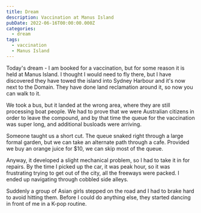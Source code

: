 ```yaml
---
title: Dream
description: Vaccination at Manus Island
pubDate: 2022-06-16T00:00:00.000Z
categories:
  - dream
tags:
  - vaccination
  - Manus Island
---
```


Today's dream - I am booked for a vaccination, but for some reason it is held at Manus Island. I thought I would need to fly there, but I have discovered they have towed the island into Sydney Harbour and it's now next to the Domain. They have done land reclamation around it, so now you can walk to it.

We took a bus, but it landed at the wrong area, where they are still processing boat people. We had to prove that we were Australian citizens in order to leave the compound, and by that time the queue for the vaccination was super long, and additional busloads were arriving.

Someone taught us a short cut. The queue snaked right through a large formal garden, but we can take an alternate path through a cafe. Provided we buy an orange juice for $10, we can skip most of the queue.

Anyway, it developed a slight mechanical problem, so I had to take it in for repairs. By the time I picked up the car, it was peak hour, so it was frustrating trying to get out of the city, all the freeways were packed. I ended up navigating through cobbled side alleys.

Suddenly a group of Asian girls stepped on the road and I had to brake hard to avoid hitting them. Before I could do anything else, they started dancing in front of me in a K-pop routine.

